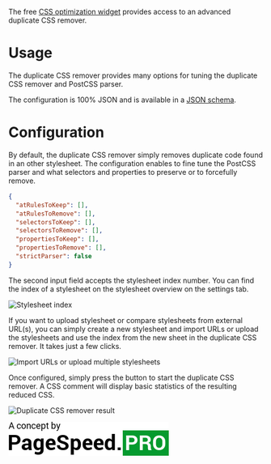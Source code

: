 The free [CSS optimization widget](../README.md) provides access to an advanced duplicate CSS remover.

# Usage

The duplicate CSS remover provides many options for tuning the duplicate CSS remover and PostCSS parser. 

The configuration is 100% JSON and is available in a [JSON schema](https://style.tools/json-schemas/duplicate-css-remover.json).

# Configuration

By default, the duplicate CSS remover simply removes duplicate code found in an other stylesheet. The configuration enables to fine tune the PostCSS parser and what selectors and properties to preserve or to forcefully remove.

```json
{
  "atRulesToKeep": [],
  "atRulesToRemove": [],
  "selectorsToKeep": [],
  "selectorsToRemove": [],
  "propertiesToKeep": [],
  "propertiesToRemove": [],
  "strictParser": false
}
```

The second input field accepts the stylesheet index number. You can find the index of a stylesheet on the stylesheet overview on the settings tab.

![Stylesheet index](../gitbook/images/stylesheet-index.png)

If you want to upload stylesheet or compare stylesheets from external URL(s), you can simply create a new stylesheet and import URLs or upload the stylesheets and use the index from the new sheet in the duplicate CSS remover. It takes just a few clicks. 

![Import URLs or upload multiple stylesheets](../gitbook/images/import-new-sheet.png)

Once configured, simply press the button to start the duplicate CSS remover. A CSS comment will display basic statistics of the resulting reduced CSS.

![Duplicate CSS remover result](../gitbook/images/duplicate-css-remover-result.png)


[![](../gitbook/images/psp-concept.jpg)](https://pagespeed.pro/)
